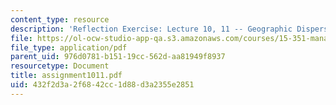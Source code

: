 ```yaml
---
content_type: resource
description: 'Reflection Exercise: Lecture 10, 11 -- Geographic Dispersion'
file: https://ol-ocw-studio-app-qa.s3.amazonaws.com/courses/15-351-managing-the-innovation-process-fall-2002/432f2d3a2f6842cc1d88d3a2355e2851_assignment1011.pdf
file_type: application/pdf
parent_uid: 976d0781-b151-19cc-562d-aa81949f8937
resourcetype: Document
title: assignment1011.pdf
uid: 432f2d3a-2f68-42cc-1d88-d3a2355e2851
---
```

